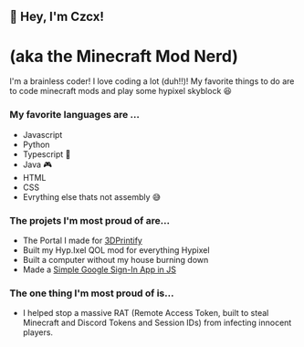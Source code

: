 
## 👋 Hey, I'm Czcx!
# (aka the Minecraft Mod Nerd)

I'm a brainless coder! I love coding a lot (duh!!)! My favorite things to do are to code minecraft mods and play some hypixel skyblock 😆

### My favorite languages are ... 
- Javascript
- Python
- Typescript 💖
- Java 🎮
- HTML
- CSS
- Evrything else thats not assembly 😅

### The projets I'm most proud of are...
- The Portal I made for [3DPrintify](https://3dprintify.tech)
- Built my Hyp.Ixel QOL mod for everything Hypixel
- Built a computer without my house burning down
- Made a [Simple Google Sign-In App in JS](https://github.com/Mpro256/SimpleGoogleSignIn)

### The one thing I'm most proud of is...
- I helped stop a massive RAT (Remote Access Token, built to steal Minecraft and Discord Tokens and Session IDs) from infecting innocent players.
